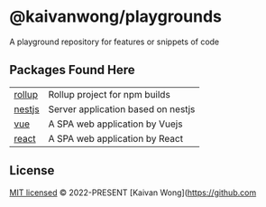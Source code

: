 # @kaivanwong/playgrounds

A playground repository for features or snippets of code

## Packages Found Here

|                           |                                    |
| ------------------------- | ---------------------------------- |
| [rollup](packages/rollup) | Rollup project for npm builds      |
| [nestjs](packages/nestjs) | Server application based on nestjs |
| [vue](packages/vue)       | A SPA web application by Vuejs     |
| [react](packages/react)   | A SPA web application by React     |

## License

[MIT licensed](./LICENSE) © 2022-PRESENT [Kaivan Wong](https://github.com